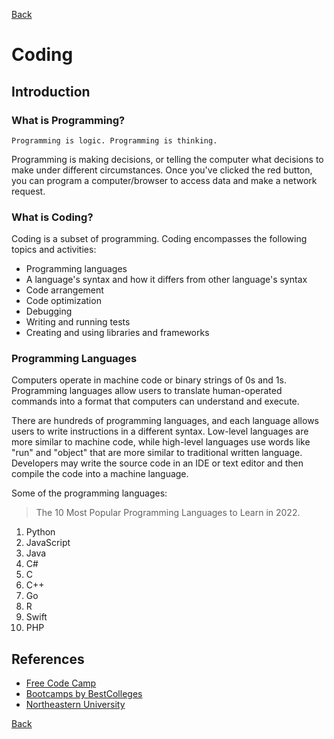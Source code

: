 [Back](README.md)

<h1> Coding </h1>

## Introduction

### What is Programming?

    Programming is logic. Programming is thinking.

<p>Programming is making decisions, or telling the computer what decisions to make under different circumstances. Once you've clicked the red button, you can program a computer/browser to access data and make a network request.</p>

### What is Coding?

<p>Coding is a subset of programming. Coding encompasses the following topics and activities:</p>

- Programming languages
- A language's syntax and how it differs from other language's syntax
- Code arrangement
- Code optimization
- Debugging
- Writing and running tests
- Creating and using libraries and frameworks

### Programming Languages

<p>Computers operate in machine code or binary strings of 0s and 1s. Programming languages allow users to translate human-operated commands into a format that computers can understand and execute.</p>

<p>There are hundreds of programming languages, and each language allows users to write instructions in a different syntax. Low-level languages are more similar to machine code, while high-level languages use words like "run" and "object" that are more similar to traditional written language. Developers may write the source code in an IDE or text editor and then compile the code into a machine language.</p>

<p>Some of the programming languages:</p>

> The 10 Most Popular Programming Languages to Learn in 2022.

1. Python
2. JavaScript
3. Java
4. C#
5. C
6. C++
7. Go
8. R
9. Swift
10. PHP

## References

- [Free Code Camp](https://www.freecodecamp.org/news/programming-coding-developement-whats-the-difference/)
- [Bootcamps by BestColleges](https://www.bestcolleges.com/bootcamps/guides/best-programming-languages-software-development/#:~:text=Programming%20languages%20allow%20developers%20to,to%20compete%20in%20their%20field.)
- [Northeastern University](https://www.northeastern.edu/graduate/blog/most-popular-programming-languages/)

[Back](README.md)
